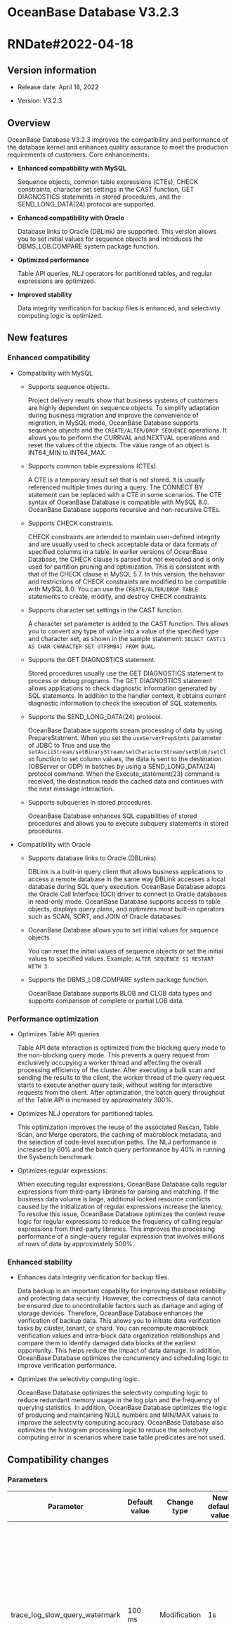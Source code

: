 # OceanBase Database V3.2.3

# RNDate#2022-04-18

## Version information


* Release date: April 18, 2022

* Version: V3.2.3

## Overview


OceanBase Database V3.2.3 improves the compatibility and performance of the database kernel and enhances quality assurance to meet the production requirements of customers. Core enhancements:

* **Enhanced compatibility with MySQL**

   Sequence objects, common table expressions (CTEs), CHECK constraints, character set settings in the CAST function, GET DIAGNOSTICS statements in stored procedures, and the SEND_LONG_DATA(24) protocol are supported.

* **Enhanced compatibility with Oracle**

   Database links to Oracle (DBLink) are supported. This version allows you to set initial values for sequence objects and introduces the DBMS_LOB.COMPARE system package function.

* **Optimized performance**

   Table API queries, NLJ operators for partitioned tables, and regular expressions are optimized.

* **Improved stability**

   Data integrity verification for backup files is enhanced, and selectivity computing logic is optimized.

## New features


### Enhanced compatibility

* Compatibility with MySQL

   * Supports sequence objects.

      Project delivery results show that business systems of customers are highly dependent on sequence objects. To simplify adaptation during business migration and improve the convenience of migration, in MySQL mode, OceanBase Database supports sequence objects and the `CREATE/ALTER/DROP SEQUENCE` operations. It allows you to perform the CURRVAL and NEXTVAL operations and reset the values of the objects. The value range of an object is INT64_MIN to INT64_MAX. <!--For more information, see [SEQUENCE](https://www.oceanbase.com/docs/enterprise-oceanbase-database-cn-10000000000357894).-->

   * Supports common table expressions (CTEs).

      A CTE is a temporary result set that is not stored. It is usually referenced multiple times during a query. The CONNECT BY statement can be replaced with a CTE in some scenarios. The CTE syntax of OceanBase Database is compatible with MySQL 8.0. OceanBase Database supports recursive and non-recursive CTEs. <!--For more information, see [Common table expressions](https://www.oceanbase.com/docs/enterprise-oceanbase-database-cn-10000000000356915).-->

   * Supports CHECK constraints.

      CHECK constraints are intended to maintain user-defined integrity and are usually used to check acceptable data or data formats of specified columns in a table. In earlier versions of OceanBase Database, the CHECK clause is parsed but not executed and is only used for partition pruning and optimization. This is consistent with that of the CHECK clause in MySQL 5.7. In this version, the behavior and restrictions of CHECK constraints are modified to be compatible with MySQL 8.0. You can use the `CREATE/ALTER/DROP TABLE` statements to create, modify, and destroy CHECK constraints. <!--For more information, see [CHECK constraints](https://www.oceanbase.com/docs/enterprise-oceanbase-database-cn-10000000000357194).-->

   * Supports character set settings in the CAST function.

      A character set parameter is added to the CAST function. This allows you to convert any type of value into a value of the specified type and character set, as shown in the sample statement: `SELECT CAST(1 AS CHAR CHARACTER SET UTF8MB4) FROM DUAL`.

   * Supports the GET DIAGNOSTICS statement.

      Stored procedures usually use the GET DIAGNOSTICS statement to process or debug programs. The GET DIAGNOSTICS statement allows applications to check diagnostic information generated by SQL statements. In addition to the handler context, it obtains current diagnostic information to check the execution of SQL statements.

   * Supports the SEND_LONG_DATA(24) protocol.

      OceanBase Database supports stream processing of data by using PrepareStatment. When you set the `useServerPrepStmts` parameter of JDBC to True and use the `setAsciiStream/setBinaryStream/setCharacterStream/setBlob/setClob` function to set column values, the data is sent to the destination (OBServer or ODP) in batches by using a SEND_LONG_DATA(24) protocol command. When the Execute_statement(23) command is received, the destination reads the cached data and continues with the next message interaction.

   * Supports subqueries in stored procedures.

      OceanBase Database enhances SQL capabilities of stored procedures and allows you to execute subquery statements in stored procedures.

* Compatibility with Oracle

   * Supports database links to Oracle (DBLinks).

      DBLink is a built-in query client that allows business applications to access a remote database in the same way DBLink accesses a local database during SQL query execution. OceanBase Database adopts the Oracle Call Interface (OCI) driver to connect to Oracle databases in read-only mode. OceanBase Database supports access to table objects, displays query plans, and optimizes most built-in operators such as SCAN, SORT, and JOIN of Oracle databases. <!--For more information, see [Manage DBLinks](https://www.oceanbase.com/docs/enterprise-oceanbase-database-cn-10000000000354983).-->

   * OceanBase Database allows you to set initial values for sequence objects.

      You can reset the initial values of sequence objects or set the initial values to specified values. Example: `ALTER SEQUENCE S1 RESTART WITH 3`.

   * Supports the DBMS_LOB.COMPARE system package function.

      OceanBase Database supports BLOB and CLOB data types and supports comparison of complete or partial LOB data. <!--For more information, see [COMPARE](https://www.oceanbase.com/docs/enterprise-oceanbase-database-cn-10000000000356502).-->

### Performance optimization

* Optimizes Table API queries.

   Table API data interaction is optimized from the blocking query mode to the non-blocking query mode. This prevents a query request from exclusively occupying a worker thread and affecting the overall processing efficiency of the cluster. After executing a bulk scan and sending the results to the client, the worker thread of the query request starts to execute another query task, without waiting for interactive requests from the client. After optimization, the batch query throughput of the Table API is increased by approximately 300%.

* Optimizes NLJ operators for partitioned tables.

   This optimization improves the reuse of the associated Rescan, Table Scan, and Merge operators, the caching of macroblock metadata, and the selection of code-level execution paths. The NLJ performance is increased by 60% and the batch query performance by 40% in running the Sysbench benchmark.

* Optimizes regular expressions.

   When executing regular expressions, OceanBase Database calls regular expressions from third-party libraries for parsing and matching. If the business data volume is large, additional locked resource conflicts caused by the initialization of regular expressions increase the latency. To resolve this issue, OceanBase Database optimizes the context reuse logic for regular expressions to reduce the frequency of calling regular expressions from third-party libraries. This improves the processing performance of a single-query regular expression that involves millions of rows of data by approximately 500%.

### Enhanced stability

* Enhances data integrity verification for backup files.

   Data backup is an important capability for improving database reliability and protecting data security. However, the correctness of data cannot be ensured due to uncontrollable factors such as damage and aging of storage devices. Therefore, OceanBase Database enhances the verification of backup data. This allows you to initiate data verification tasks by cluster, tenant, or shard. You can recompute macroblock verification values and intra-block data organization relationships and compare them to identify damaged data blocks at the earliest opportunity. This helps reduce the impact of data damage. In addition, OceanBase Database optimizes the concurrency and scheduling logic to improve verification performance.

* Optimizes the selectivity computing logic.

   OceanBase Database optimizes the selectivity computing logic to reduce redundant memory usage in the log plan and the frequency of querying statistics. In addition, OceanBase Database optimizes the logic of producing and maintaining NULL numbers and MIN/MAX values to improve the selectivity computing accuracy. OceanBase Database also optimizes the histogram processing logic to reduce the selectivity computing error in scenarios where base table predicates are not used.

## Compatibility changes


### Parameters

| Parameter | Default value | Change type | New default value | Description |
|--------------------------------|-------|------|-------|----------------------------------------------------------------|
| trace_log_slow_query_watermark | 100 ms | Modification | 1s | Specifies the execution time threshold for queries. A query whose execution time exceeds this threshold is recorded as a slow query in trace logs. The default value is changed to 1s to prevent massive logs from affecting the performance when the system is overloaded.  |
| enable_merge_by_turn | True | Modification | False | Specifies whether to enable the multi-zone rotating compaction strategy. This strategy is disabled for business applications in most scenarios to speed up compactions.  |
| clog_sync_time_warn_threshold | 100 ms | Modification | 1s | Specifies the time threshold of transaction log synchronization between the leader and follower. If the synchronization time exceeds the threshold, alerts are sent. The default value is modified based on the performance of business applications in most scenarios.  |
| clog_sync_time_warn_threshold | 5 | Modification | 100 | Specifies the number of minor freezes between two major freezes.  The default value is increased to avoid business jitters caused by frequent major compactions.  |

### Behavior changes

* In MySQL mode, the behavior of CHECK constraints is changed to be compatible with MySQL 8.0. The earlier versions are compatible with MySQL 5.7.

   * Compatible with MySQL 5.7: CHECK constraints with duplicate names are not allowed in the same table but are allowed in different tables of the same database.

   * Compatible with MySQL 8.0: CHECK constraints with duplicate names are not allowed in the same table or in different tables of the same database.

   * An earlier version may contain CHECK constraints with duplicate names. After you upgrade OceanBase Database to this version, you must modify the duplicate names.

* In Oracle mode, OceanBase Database returns an error if you update a field in the UPDATE statement multiple times, which is the same in Oracle.

## Upgrade path


* Upgrade from V3.2.1 or V3.2.2 to V3.2.3 is supported.

* Upgrade from V3.1.2 to V3.2.3 is supported. You must download the software packages V3.2.0, V3.2.1, and V3.2.2 and upload them to OceanBase Cloud Platform (OCP).

* Upgrade from V2.2.77 is supported. You must upgrade OceanBase Database to V3.1.2 first and then to V3.2.3.

## Supported components


The following table describes the recommended versions of components used with OceanBase Database V3.2.3.

| Component | Version |
|------------------|----------|
| ODP | V3.2.3 |
| OCP | V3.2.3 |
| ODC | V3.2.3 |
| OMS | V3.3.0 |
| OBCI | V2.0.2 |
| ECOB | V1.1.6 |
| JDBC | V2.2.9 |
| OBClient | V2.1.1.2 |
| OBLOADER/OBDUMPER | V2.3.0 |

## Fixed issues


* CLOG files cannot be opened when system file handles are insufficient.

* An error occurs if you use the `CREATE TABLE AS` statement to create a partitioned table in MySQL mode.

* Restored tenant statistics cannot be updated for a long time. This causes inaccuracy of the SQL plan.

* The length of a table name in MySQL mode is inconsistent with the maximum length in a MySQL database.

## V3.2.3 BP1

### Version information

* Release date: April 29, 2022
* Version: V3.2.3 BP1

### Enhanced features

* The keyword DISTINCTROW is supported in MySQL mode.

### Compatibility changes

* The value range of the `high_priority_net_thread_count` parameter is changed to 0-64.

### Fixed issues

* The adaptation issue between the DBLink and ODP is fixed by adding the cluster name.
* The leader is immediately switched after a DELETE transaction is committed. This leads to transient data inconsistency in read-only queries that are executed on the new leader because the transaction information is not fully obtained in time.

## V3.2.3 BP2

### Version information

* Release date: May 30, 2022
* Version: V3.2.3 BP2

### Enhanced features

* The export of table data directly to an Alibaba Cloud Object Storage Service `(OSS)` bucket by running the SELECT INTO command is supported.
* The DETERMINISTIC property is supported for stored procedures and methods in MySQL mode.

### Fixed issues

* The local index scheduling job does not end when it is complete, which leads to log spamming.
* After a session is killed, the record of the session still exists in the `__all_virtual_processlist` table.
* The execution of SQL statements returns the error code 4013 because the OBServer and the client use different character sets.
* When a minority of replicas fail, the obtained information about the replica table is incorrect because of the delayed update of the location cache.
* The query of the information_schema.columns view in MySQL mode by using a null condition returns incorrect column values.
* It takes quite some time to get the value of data_size in a scan of the `__all_virtual_storage_stat table`.

## V3.2.3 BP3

### Version information

* Release date: June 22, 2022
* Version: V3.2.3 BP3

### Enhanced features

* The SM4 algorithm is supported for transparent data encryption (TDE).
* In Oracle mode, default values of column fields can be defined by using the Sequence function.
* Stored procedures support the definition and use of struct functions.
* The performance of the Limit operator is improved. The Limit operator can be pushed down to the Join operator.
* You can specify a character set for files by using the `SELECT INTO` statement.

### Added parameters

* The cluster-level parameter `_load_tde_encrypt_engine` is added. This parameter specifies whether to load the qualified encryption engine provided by BabaSSL for data encryption. The default value NONE indicates that no encryption engine is loaded. When the parameter is set to `"antssm_sm4"`, the encryption engine is loaded. To use the encryption engine, you must install the encryption software module in advance.
   Fixed issues
* Logs are generated excessively with the size overflow issue.
* The observer process unexpectedly exits due to an "array index out of bounds" error in the fast parse phase.
* In Oracle mode, when a prepared statement is enabled, the return value of the NUMTODSINTERVAL() function is truncated to a specific precision.
* After deadlock detection is enabled, memory usage of LockWaitMgr in the sys tenant is high.
* In Oracle mode, a character set conversion error occurs when a DBLink is created to query data in the Oracle database.
* When a lock conflict occurs during the execution of a stored procedure, the SQL statements that have been executed are not rolled back.
* In the parallel execution framework, duplicate data is returned for queries because the pushdown of operator filtering fails.
* A syntax error occurs when a hint is specified in the Update clause of the MERGE INFO statement.
* In Oracle mode, an error occurs when the DBMS_JOB package is used to create a scheduled task, and a value is assigned to the INTERVAL parameter to extract the date.
* In Oracle mode, a compilation error is returned when the `SELECT INFO` statement is used in a stored procedure to define a cursor.
* When the plan cache reaches the upper limit, the execution of setAutoCommit fails after the client restarts.
* In MySQL mode, an error occurs when a trigger is executed by using an INSERT statement to insert an object into a column of the SET data type.
* The queue_time field is displayed as a negative value in the `v$sql_audit` view.
* The error code 4013 is frequently returned when SELECT statements are concurrently executed after I/O throttling is enabled.
* An error occurs when an array element in a stored procedure directly calls a member function.
* Clog files are migrated upon a server failure, which leads to the result that renamed files are not persistently stored on the disk.

### Usage notes

* For V3.2.2 and later, if the value of the `ob_enable_batched_multi_statement` parameter is set to True in batch processing scenarios such as BenchmarkSQL TPC-C benchmark, the performance is degraded. We recommend that you use the default value False.
* We recommend that the number of partitions created on a single OBServer does not exceed 100,000.

## V3.2.3 BP4

### Version information

* Release date: August 5, 2022
* Version: V3.2.3 BP4

### Enhanced features

* Table-level hints can be set in parallel. Example: `select/*+ parallel(a 2) */ * from t1 a;`.
* The debugging stability is enhanced for stored procedures. Debugging on the ARM platform is supported.
* Adding partitions is supported in specific scenarios. You can add partitions at the beginning or in the middle of RANGE-partitioned tables. When you add a partition, make sure that no data is written to this partition. You can enable this feature by using the tenant-level parameter `_enable_add_between_range_partitions`.

### Compatibility changes

* The display of version numbers is changed. You can use the `select version()` function to query the version number compatible with MySQL, such as 5.7.25-OceanBase-v3.2.3.1. You can customize the settings of compatible version numbers. You can use the `select ob_version()` function to query the version number of OceanBase Database, such as V3.2.3.1.
* In MySQL mode, the definition and acquisition of the system variable have_query_cache are supported. The value of this system variable is always NO.
* In MySQL mode, the NO_ZERO_DATE and ERROR_FOR_DIVISION_BY_ZERO modes are added, and the NO_AUTO_CREATE_USER, and NO_ENGINE_SUBSTITUTION modes are supported.
* In Oracle mode, the value of the data_length field in the ALL_TAB_COLUMNS view is compatible with the field length in Oracle.
* In Oracle mode, the length of a created variable array must be a positive integer.
* The cluster-level parameter `_enable_fuse_row_cache` is added. This parameter specifies whether to use the snapshot version to check whether the row cache is invalid. The default value is FALSE.

### Supported components

The MySQL-compatible version numbers in MySQL mode are displayed since OceanBase Database V3.2.3 BP4. The following table lists the versions of the required components.
|Component|Version|
|---|----|
|ODP|	V3.2.3.2|
|OCP	|V3.3.2|
|ODC	|V3.3.3|
|OMS	|V3.3.1|
|OBCI	|V2.0.2|
|ECOB	|V1.1.6|
|JDBC	|V2.2.10.2|
|OBClient	|V2.1.1.3|
|OBLOADER/OBDUMPER	|V3.0.1|

### Fixed issues

* In Oracle mode, the observer process unexpectedly exits due to a query that uses the ORA_ROWSCN pseudocolumn.
* If you do not specify to rebuild the global indexes when you drop or truncate a partition, the subsequent locality change may be suspended.
* After physical backups are restored, the latest data records cannot be queried due to inconsistent log IDs.
* When you call a member procedure in a user-defined type, the system reports an error indicating that the number of parameters is incorrect.
* In Oracle mode, if the Oracle character set is set to `WE8ISO8859P1`, an error occurs when you create a DBLink to query data in a table.
* The recovery of a tenant fails because the locality of the tenant is inconsistent with that of the tables.
* The returned results are incorrect when the ROLLUP operator contains columns of the INTERVAL DAY type.
* An error occurs when the CONVERT function is used to convert non-binary data.
* The OBServer stops services due to a deadlock caused by the failure in applying for memory for log printing.
* The query results returned for the window functions using ORDER BY NULL are inconsistent with those of MySQL and Oracle.
* When a partition is truncated, the system returns the error code 4016 indicating a timeout.

### Usage notes

* Since OceanBase Database V3.2.3 BP4, the MySQL version number format is supported, such as 5.7.25-OceanBase-v3.2.3.1. Use the latest components as required.
* The fourth digit in the version number V3.2.3 BP4 is increased to 1. The fourth digit in the version number is an internal version number and indicates the technical solution for the product upgrade.
* We recommend that the number of partitions created on a single OBServer does not exceed 100,000.

## V3.2.3 BP5

### Version information

* Release date: September 9, 2022
* Version: V3.2.3 BP5

### Enhanced features

* Prepared statements are supported in SQL texts. The Prepared Statement API uses the binary protocol and achieves higher execution efficiency than the interactive SQL API. To use the Prepared Statement API, perform the following steps:
   ○ Use the PREPARE statement to prepare an SQL statement for execution. `PREPARE stmt1 FROM 'SELECT SQRT(POW(?,2) + POW(?,2))'`;
   ○ Use the EXECUTE statement to execute the prepared statement. `SET @a = 3; SET @b = 4; EXECUTE stmt1 USING @a, @b`;
   ○ Use the DEALLOCATE PREPARE statement to release the prepared statement. `DEALLOCATE PREPARE stmt1`;
* Independent I/O subprocesses of external storage media are supported for backup and recovery. During the backup and recovery process of OceanBase Database, I/O APIs of underlying storage media (external media) are called, such as the read/write APIs of Network File System (NFS) and Object Storage Service (OSS). To prevent the OBServer from failures exit due the to read/write instability of external storage media, the storage I/O API for backup and recovery is decoupled. Independent subprocesses are used to narrow the impact scope of faults. You can enable this feature by using the tenant-level parameter `enable_ob_esi_process`.
* In MySQL mode, the ADDTIME() function is supported to add the specified time interval to the given date and time. Example: `SELECT ADDTIME('2007-12-31 23:59:59.999999', '1 1:1:1.000002');`
* In MySQL mode, the DAYNAME() function is supported to return the name of the workday of the given date.   Example: `SELECT DAYNAME('2018-01-8')`
* Log output is optimized. Unnecessary lbt log entries are deleted from created partitions.
   Compatibility changes
* The cluster-level parameter `enable_ob_esi_process` is added. ESI is short for External Storage Interface. This parameter specifies whether independent subprocesses of external storage media are used for backup and recovery. The default value is FALSE. Example: `alter system set enable_ob_esi_process = true;`
* The cluster-level parameter `ob_esi_session_timeout` is added. This parameter specifies the timeout period of the active resources for the independent I/O subprocesses of external storage media. The value range is `[10s, 30m]`. The default value is 1m. Example: `alter system set ob_esi_session_timeout = 40s;`
* The cluster-level parameter `ob_esi_rpc_port` is added. This parameter specifies the communication port between the independent I/O subprocess of the external storage medium and the OBServer. The value range is `(1024, 65536)`. The default value is 2501. Example: `alter system set ob_esi_rpc_port = 10088;`
* The upper limit of window functions is changed. A maximum of 32 window functions are allowed in OceanBase Database in both Oracle and MySQL modes. In Oracle mode, the number of allowed window functions is no longer limited and is consistent with that in Oracle. In MySQL mode, the number of named window functions cannot exceed 127.

### Fixed issues

* When the UNION ALL operator generates a local execution plan, the error code 4225 is returned because no leader check is performed for the queried partitions.
* On the ARM platform, OBServer startup fails due to the compatibility issue of the libunwind library on Kylin OS and Unity Operating System (UOS).
* When batch jobs are run, minor compactions are frequently triggered due to high memory usage of the SqlExecutor module, which then causes the tenant performance to degrade drastically.
* In Oracle mode, if the character set of the tenant is set to GBK, the error code 4285 is returned when the `UTL_I18N.STRING_TO_RAW` function is executed because the character set specified for parameters is invalid.
* During the two-phase commit of an XA transaction, the RPC traffic is heavy due to an excessive number of participants in the commit process, which slows down the advancement of the transaction.
* Major compactions in the system are suspended after the error code 4013 is returned because the checksums of the data table and index table are inconsistent.
* The cluster restart times out due to an excessive number of schema history records.
* When a type is created, the field `AUTHID` is incorrectly displayed as `AS THID`.
* Recovery fails because the consistency checkpoint in the backup files is different from that in recovery verification.
* If you set the parameter type to `object type` when you create a procedure, the parameter is directly generated by the construction method when the procedure is executed, and a warning is generated, indicating `internal error code, arguments: -5180, Incorrect argument type to variable`.
* If a backup task fails to be forcibly canceled, the backup status stays in Stopping.
* In the primary-standby deployment mode, records in the virtual table `__all_server_event_history` expand fast due to frequent execution of the `ALTER SYSTEM CHANGE TENANT` operation on the primary database.
* Custom aggregate functions cannot be called across schemas.
* The error code ORA-00904 is returned when a cursor in PL is triggered by using the ROWID alias.
* In MySQL mode, when the `NO_ZERO_DATE` or `STRICT_ALL_TABLES` mode is used, the query results by using the `STR_TO_DATE` function are different from those in MySQL.
* The error code 1074 is returned when the `CREATE TABLE  AS  SELECT JSON_ARRAY` statement is used to create a table.
* In Oracle mode, the system reports an error indicating PL primary key conflicts when the `OCI_BATCH_ERRORS` handle is executed by using OBCI.
* In MySQL mode, a large number of CPU resources are consumed when ArcGIS expressions are executed in parallel. As a result, the client terminates the execution of the SQL statement. However, the background thread continues the execution.
* When the `__min_full_resource_pool_memory` parameter is set to an abnormal value, the OBServer can still be started.

### Usage notes

* Since OceanBase Database V3.2.3 BP4, the MySQL version number format is supported, such as 5.7.25-OceanBase-v3.2.3.1. Use the latest components as required.
* The fourth digit in the version number V3.2.3 BP4 is increased to 1. The fourth digit in the version number is an internal version number and indicates the technical solution for the product upgrade.
* We recommend that the number of partitions created on a single OBServer does not exceed 100,000.
* The OBServer supports text editing by using prepared statements since OceanBase Database V3.2.3 BP5. ODP supports this feature since V3.2.7.1.
